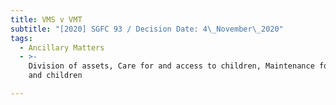 ```yaml
---
title: VMS v VMT
subtitle: "[2020] SGFC 93 / Decision Date: 4\_November\_2020"
tags:
  - Ancillary Matters
  - >-
    Division of assets, Care for and access to children, Maintenance for wife
    and children

---
```

